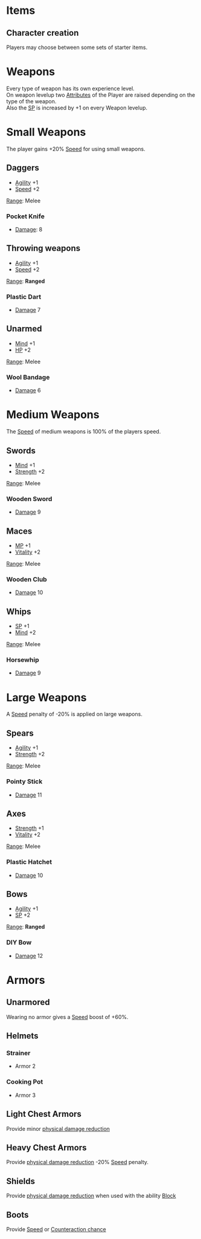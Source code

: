 # Items

## Character creation

Players may choose between some sets of starter items.

# Weapons
Every type of weapon has its own experience level.  
On weapon levelup two [Attributes](attributes.md) of the Player are raised depending on the type of the weapon.  
Also the [SP](attributes.md#skill-points) is increased by +1 on every Weapon levelup.

# Small Weapons
The player gains +20% [Speed](attributes.md#speed) for using small weapons.

## Daggers
* [Agility](attributes.md#agility) +1
* [Speed](attributes.md#speed) +2

[Range](battle_system.md#range): Melee

### Pocket Knife
* [Damage](attributes.md#physical-damage): 8

## Throwing weapons
* [Agility](attributes.md#agility) +1
* [Speed](attributes.md#speed) +2

[Range](battle_system.md#range): **Ranged**

### Plastic Dart
* [Damage](attributes.md#physical-damage) 7

## Unarmed
* [Mind](attributes.md#mind) +1
* [HP](attributes.md#hit-points) +2

[Range](battle_system.md#range): Melee

### Wool Bandage
* [Damage](attributes.md#physical-damage) 6

# Medium Weapons

The [Speed](attributes.md#speed) of medium weapons is 100% of the players speed.

## Swords
* [Mind](attributes.md#mind) +1
* [Strength](attributes.md#strength) +2

[Range](battle_system.md#range): Melee


### Wooden Sword
* [Damage](attributes.md#physical-damage) 9

## Maces
* [MP](attributes.md#magic-points) +1
* [Vitality](attributes.md#vitality) +2

[Range](battle_system.md#range): Melee

### Wooden Club
* [Damage](attributes.md#physical-damage) 10

## Whips
* [SP](attributes.md#skill-points) +1
* [Mind](attributes.md#mind) +2

[Range](battle_system.md#range): Melee

### Horsewhip
* [Damage](attributes.md#physical-damage) 9

# Large Weapons
A [Speed](attributes.md#speed) penalty of -20% is applied on large weapons.

## Spears
* [Agility](attributes.md#agility) +1
* [Strength](attributes.md#strength) +2

[Range](battle_system.md#range): Melee

### Pointy Stick
* [Damage](attributes.md#physical-damage) 11

## Axes
* [Strength](attributes.md#strength) +1
* [Vitality](attributes.md#vitality) +2

[Range](battle_system.md#range): Melee

### Plastic Hatchet
* [Damage](attributes.md#physical-damage) 10

## Bows
* [Agility](attributes.md#agility) +1
* [SP](attributes.md#skill-points) +2

[Range](battle_system.md#range): **Ranged**

### DIY Bow
* [Damage](attributes.md#physical-damage) 12

# Armors

## Unarmored
Wearing no armor gives a [Speed](attributes.md#speed) boost of +60%.

## Helmets

### Strainer
* Armor 2

### Cooking Pot
* Armor 3

## Light Chest Armors
Provide minor [physical damage reduction](attributes.md#other-attributes)

## Heavy Chest Armors
Provide [physical damage reduction](attributes.md#other-attributes)
-20% [Speed](attributes.md#speed) penalty.

## Shields
Provide [physical damage reduction](attributes.md#other-attributes) when used with the ability [Block](battle_system.md#abilities)

## Boots
Provide [Speed](attributes.md#speed) or [Counteraction chance](attributes.md#other-attributes)
